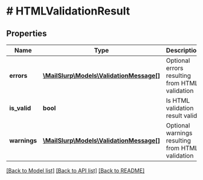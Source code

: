 # # HTMLValidationResult

## Properties

Name | Type | Description | Notes
------------ | ------------- | ------------- | -------------
**errors** | [**\MailSlurp\Models\ValidationMessage[]**](ValidationMessage.md) | Optional errors resulting from HTML validation | [optional] 
**is_valid** | **bool** | Is HTML validation result valid | [optional] 
**warnings** | [**\MailSlurp\Models\ValidationMessage[]**](ValidationMessage.md) | Optional warnings resulting from HTML validation | [optional] 

[[Back to Model list]](../../README.md#documentation-for-models) [[Back to API list]](../../README.md#documentation-for-api-endpoints) [[Back to README]](../../README.md)


